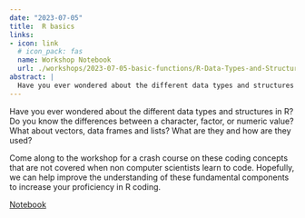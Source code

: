 ```yaml
---
date: "2023-07-05"
title:  R basics
links:
- icon: link
  # icon_pack: fas
  name: Workshop Notebook 
  url: ./workshops/2023-07-05-basic-functions/R-Data-Types-and-Structures.html
abstract: |
  Have you ever wondered about the different data types and structures in R? Do you know the differences between a character, factor, or numeric value? What about vectors, data frames and lists? What are they and how are they used? Come along to the workshop for a crash course on these coding concepts that are not covered when non computer scientists learn to code. Hopefully, we can help improve the understanding of these fundamental components to increase your proficiency in R coding.
---
```


Have you ever wondered about the different data types and structures in R? Do you know the differences between a character, factor, or numeric value? What about vectors, data frames and lists? What are they and how are they used? 

Come along to the workshop for a crash course on these coding concepts that are not covered when non computer scientists learn to code. Hopefully, we can help improve the understanding of these fundamental components to increase your proficiency in R coding.


<a href="R-Data-Types-and-Structures.html" > Notebook </a>



